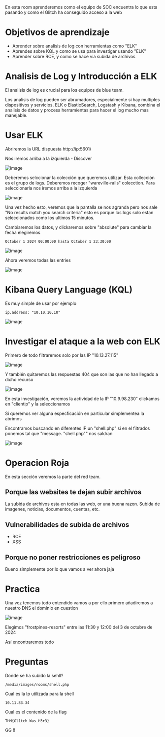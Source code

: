 En esta room aprenderemos como el equipo de SOC encuentra lo que esta pasando y como el Glitch ha conseguido acceso a la web

# Objetivos de aprendizaje

- Aprender sobre analisis de log con herramientas como "ELK"
- Aprendes sobre KQL y como se usa para investigar usando "ELK"
- Aprender sobre RCE, y como se hace via subida de archivos

# Analisis de Log y Introducción a ELK

El analisis de log es crucial para los equipos de blue team.

Los analisis de log pueden ser abrumadores, especialmente si hay multiples dispositivos y servicios. ELK o ElasticSearch, Logstash y Kibana, combina el analisis de datos y procesa herramientas para hacer el log mucho mas manejable. 

# Usar ELK

Abriremos la URL dispuesta http://ip:5601/ 

Nos iremos arriba a la izquierda - Discover

![image](https://github.com/user-attachments/assets/7363c472-9424-49ba-af78-9dba13469025)

Deberemos selccionar la colección que queremos utilizar. Esta collección es el grupo de logs. Deberemos recoger "wareville-rails" colecction. Para seleccionarla nos iremos arriba a la izquierda

![image](https://github.com/user-attachments/assets/1746755e-1983-4c40-b0f8-2405d7ae8793)

Una vez hecho esto, veremos que la pantalla se nos agranda pero nos sale "No results match you search criteria" esto es porque los logs solo estan seleccionados como los ultimos 15 minutos.

Cambiaremos los datos, y clickaremos sobre "absolute" para cambiar la fecha elegiremos

```
October 1 2024 00:00:00 hasta October 1 23:30:00
```

![image](https://github.com/user-attachments/assets/6afc8036-f346-470d-a61c-672513075eb4)

Ahora veremos todas las entries

![image](https://github.com/user-attachments/assets/52421a29-c12a-4aba-bc26-d755a2ffb2a1)

# Kibana Query Language (KQL)

Es muy simple de usar por ejemplo 

```
ip.address: "10.10.10.10"
```

![image](https://github.com/user-attachments/assets/0b45730b-2154-4430-b66d-728fd3d5f1ae)

# Investigar el ataque a la web con ELK

Primero de todo filtraremos solo por las IP "10.13.27.115"

![image](https://github.com/user-attachments/assets/5ff24bdf-d6b8-4c2b-9ade-462f2f09afe9)

Y también quitaremos las respuestas 404 que son las que no han llegado a dicho recurso

![image](https://github.com/user-attachments/assets/a21f88c9-d709-43d5-977f-c756a2fd8ced)

En esta investigación, veremos la actividad de la IP "10.9.98.230" clickamos en "clientip" y la seleccionamos

Si queremos ver alguna especficación en particular simplementea la abrimos

Encontramos buscando en diferentes IP un "shell.php" si en el filtrados ponemos tal que "message. "shell.php"" nos saldran

![image](https://github.com/user-attachments/assets/1cd9fe9f-0974-41a9-bd25-f1bf65027e2c)

# Operacion Roja

En esta sección veremos la parte del red team. 

## Porque las websites te dejan subir archivos

La subida de archivos esta en todas las web, or una buena razon. Subida de imagenes, noticias, documentos, cuentas, etc. 

## Vulnerabilidades de subida de archivos

- RCE
- XSS

## Porque no poner restricciones es peligroso

Bueno simplemente por lo que vamos a ver ahora jaja

# Practica

Una vez tenemos todo entendido vamos a por ello primero añadiremos a nuestro DNS el dominio en cuestion

![image](https://github.com/user-attachments/assets/722df8c0-0058-4aa7-b0dc-9e6255de49d2)

Elegimos "frostpines-resorts" entre las 11:30 y 12:00 del 3 de octubre de 2024

Así encontraremos todo

# Preguntas

Donde se ha subido la sehll?
```
/media/images/rooms/shell.php
```
Cual es la Ip utilizada para la shell
```
10.11.83.34
```
Cual es el contenido de la flag
```
THM{Gl1tch_Was_H3r3}
```
GG !!



